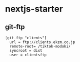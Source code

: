 # nextjs-starter

## git-ftp

```
[git-ftp "clients"]
  url = ftp://clients.ekzm.co.jp
  remote-root= /tiktok-modoki/
  syncroot = dist
  user = clientsftp
```
